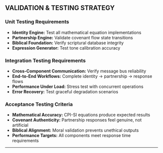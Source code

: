 ## VALIDATION & TESTING STRATEGY

### Unit Testing Requirements
- **Identity Engine:** Test all mathematical equation implementations
- **Partnership Engine:** Validate covenant flow state transitions
- **Biblical Foundation:** Verify scriptural database integrity
- **Expression Generator:** Test tone calibration accuracy

### Integration Testing Requirements  
- **Cross-Component Communication:** Verify message bus reliability
- **End-to-End Workflows:** Complete identity → partnership → response flows
- **Performance Under Load:** Stress test with concurrent operations
- **Error Recovery:** Test graceful degradation scenarios

### Acceptance Testing Criteria
- **Mathematical Accuracy:** CPI-SI equations produce expected results
- **Covenant Authenticity:** Partnership responses feel genuine, not artificial
- **Biblical Alignment:** Moral validation prevents unethical outputs
- **Performance Targets:** All components meet response time requirements

---

